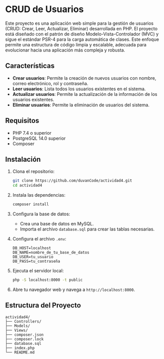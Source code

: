 # CRUD de Usuarios

Este proyecto es una aplicación web simple para la gestión de usuarios (CRUD: Crear, Leer, Actualizar, Eliminar) desarrollada en PHP. El proyecto está diseñado con el patrón de diseño Modelo-Vista-Controlador (MVC) y sigue el estándar PSR-4 para la carga automática de clases. Este enfoque permite una estructura de código limpia y escalable, adecuada para evolucionar hacia una aplicación más compleja y robusta.

## Características

- **Crear usuarios**: Permite la creación de nuevos usuarios con nombre, correo electrónico, rol y contraseña.
- **Leer usuarios**: Lista todos los usuarios existentes en el sistema.
- **Actualizar usuarios**: Permite la actualización de la información de los usuarios existentes.
- **Eliminar usuarios**: Permite la eliminación de usuarios del sistema.

## Requisitos

- PHP 7.4 o superior
- PostgreSQL 14.0 superior
- Composer

## Instalación

1. Clona el repositorio:
    ```bash
    git clone https://github.com/duvanCode/actividad4.git
    cd actividad4
    ```

2. Instala las dependencias:
    ```bash
    composer install
    ```

3. Configura la base de datos:
    - Crea una base de datos en MySQL.
    - Importa el archivo `database.sql` para crear las tablas necesarias.
    
4. Configura el archivo `.env`:
    ```plaintext
    DB_HOST=localhost
    DB_NAME=nombre_de_tu_base_de_datos
    DB_USER=tu_usuario
    DB_PASS=tu_contraseña
    ```
5. Ejecuta el servidor local:
    ```bash
    php -S localhost:8000 -t public
    ```

6. Abre tu navegador web y navega a `http://localhost:8000`.

## Estructura del Proyecto

```plaintext
actividad4/
├── Controllers/
├── Models/
├── Views/
├── composer.json
├── composer.lock
├── database.sql
├── index.php
└── README.md
